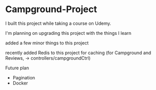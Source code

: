 
# Campground-Project


I built this project while taking a course on Udemy.

I'm planning on upgrading this project with the things I learn 

added a few minor things to this project

recently added Redis to this project for caching (for Campground and Reviews, -> controllers/campgroundCtrl) 

Future plan
 - Pagination 
 - Docker
